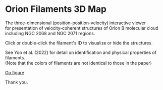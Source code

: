 # Orion Filaments 3D Map
 
The three-dimensional (position-position-velocity) interactive viewer \
for presentation of velocity-coherent structures of Orion B molecular cloud including NGC 2068 and NGC 2071 regions.

Click or double-click the filament's ID to visualize or hide the structures.

See Yoo et al. (2022) for detail on identification and physical properties of filaments.\
(Note that the colors of filaments are not identical to those in the paper)


[Go figure](./figure.html) 

Thank you.
